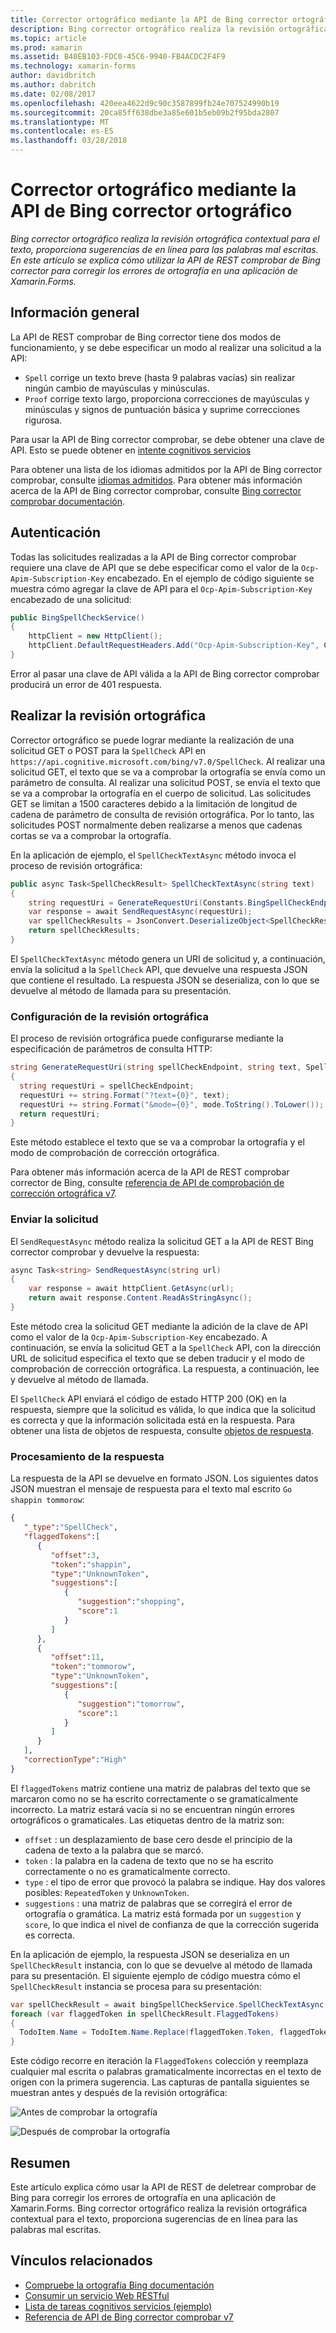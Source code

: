 ```yaml
---
title: Corrector ortográfico mediante la API de Bing corrector ortográfico
description: Bing corrector ortográfico realiza la revisión ortográfica contextual para el texto, proporciona sugerencias de en línea para las palabras mal escritas. En este artículo se explica cómo utilizar la API de REST comprobar de Bing corrector para corregir los errores de ortografía en una aplicación de Xamarin.Forms.
ms.topic: article
ms.prod: xamarin
ms.assetid: B40EB103-FDC0-45C6-9940-FB4ACDC2F4F9
ms.technology: xamarin-forms
author: davidbritch
ms.author: dabritch
ms.date: 02/08/2017
ms.openlocfilehash: 420eea4622d9c90c3587899fb24e707524990b19
ms.sourcegitcommit: 20ca85ff638dbe3a85e601b5eb09b2f95bda2807
ms.translationtype: MT
ms.contentlocale: es-ES
ms.lasthandoff: 03/28/2018
---
```

# <a name="spell-checking-using-the-bing-spell-check-api"></a>Corrector ortográfico mediante la API de Bing corrector ortográfico

_Bing corrector ortográfico realiza la revisión ortográfica contextual para el texto, proporciona sugerencias de en línea para las palabras mal escritas. En este artículo se explica cómo utilizar la API de REST comprobar de Bing corrector para corregir los errores de ortografía en una aplicación de Xamarin.Forms._

## <a name="overview"></a>Información general

La API de REST comprobar de Bing corrector tiene dos modos de funcionamiento, y se debe especificar un modo al realizar una solicitud a la API:

- `Spell` corrige un texto breve (hasta 9 palabras vacías) sin realizar ningún cambio de mayúsculas y minúsculas.
- `Proof` corrige texto largo, proporciona correcciones de mayúsculas y minúsculas y signos de puntuación básica y suprime correcciones rigurosa.

Para usar la API de Bing corrector comprobar, se debe obtener una clave de API. Esto se puede obtener en [intente cognitivos servicios](https://azure.microsoft.com/try/cognitive-services/)

Para obtener una lista de los idiomas admitidos por la API de Bing corrector comprobar, consulte [idiomas admitidos](/azure/cognitive-services/bing-spell-check/bing-spell-check-supported-languages/). Para obtener más información acerca de la API de Bing corrector comprobar, consulte [Bing corrector comprobar documentación](/azure/cognitive-services/bing-spell-check/).

## <a name="authentication"></a>Autenticación

Todas las solicitudes realizadas a la API de Bing corrector comprobar requiere una clave de API que se debe especificar como el valor de la `Ocp-Apim-Subscription-Key` encabezado. En el ejemplo de código siguiente se muestra cómo agregar la clave de API para el `Ocp-Apim-Subscription-Key` encabezado de una solicitud:

```csharp
public BingSpellCheckService()
{
    httpClient = new HttpClient();
    httpClient.DefaultRequestHeaders.Add("Ocp-Apim-Subscription-Key", Constants.BingSpellCheckApiKey);
}
```

Error al pasar una clave de API válida a la API de Bing corrector comprobar producirá un error de 401 respuesta.

## <a name="performing-spell-checking"></a>Realizar la revisión ortográfica

Corrector ortográfico se puede lograr mediante la realización de una solicitud GET o POST para la `SpellCheck` API en `https://api.cognitive.microsoft.com/bing/v7.0/SpellCheck`. Al realizar una solicitud GET, el texto que se va a comprobar la ortografía se envía como un parámetro de consulta. Al realizar una solicitud POST, se envía el texto que se va a comprobar la ortografía en el cuerpo de solicitud. Las solicitudes GET se limitan a 1500 caracteres debido a la limitación de longitud de cadena de parámetro de consulta de revisión ortográfica. Por lo tanto, las solicitudes POST normalmente deben realizarse a menos que cadenas cortas se va a comprobar la ortografía.

En la aplicación de ejemplo, el `SpellCheckTextAsync` método invoca el proceso de revisión ortográfica:

```csharp
public async Task<SpellCheckResult> SpellCheckTextAsync(string text)
{
    string requestUri = GenerateRequestUri(Constants.BingSpellCheckEndpoint, text, SpellCheckMode.Spell);
    var response = await SendRequestAsync(requestUri);
    var spellCheckResults = JsonConvert.DeserializeObject<SpellCheckResult>(response);
    return spellCheckResults;
}
```

El `SpellCheckTextAsync` método genera un URI de solicitud y, a continuación, envía la solicitud a la `SpellCheck` API, que devuelve una respuesta JSON que contiene el resultado. La respuesta JSON se deserializa, con lo que se devuelve al método de llamada para su presentación.

### <a name="configuring-spell-checking"></a>Configuración de la revisión ortográfica

El proceso de revisión ortográfica puede configurarse mediante la especificación de parámetros de consulta HTTP:

```csharp
string GenerateRequestUri(string spellCheckEndpoint, string text, SpellCheckMode mode)
{
  string requestUri = spellCheckEndpoint;
  requestUri += string.Format("?text={0}", text);                         // text to spell check
  requestUri += string.Format("&mode={0}", mode.ToString().ToLower());    // spellcheck mode - proof or spell
  return requestUri;
}
```

Este método establece el texto que se va a comprobar la ortografía y el modo de comprobación de corrección ortográfica.

Para obtener más información acerca de la API de REST comprobar corrector de Bing, consulte [referencia de API de comprobación de corrección ortográfica v7](/rest/api/cognitiveservices/bing-spell-check-api-v7-reference/).

### <a name="sending-the-request"></a>Enviar la solicitud

El `SendRequestAsync` método realiza la solicitud GET a la API de REST Bing corrector comprobar y devuelve la respuesta:

```csharp
async Task<string> SendRequestAsync(string url)
{
    var response = await httpClient.GetAsync(url);
    return await response.Content.ReadAsStringAsync();
}
```

Este método crea la solicitud GET mediante la adición de la clave de API como el valor de la `Ocp-Apim-Subscription-Key` encabezado. A continuación, se envía la solicitud GET a la `SpellCheck` API, con la dirección URL de solicitud especifica el texto que se deben traducir y el modo de comprobación de corrección ortográfica. La respuesta, a continuación, lee y devuelve al método de llamada.

El `SpellCheck` API enviará el código de estado HTTP 200 (OK) en la respuesta, siempre que la solicitud es válida, lo que indica que la solicitud es correcta y que la información solicitada está en la respuesta. Para obtener una lista de objetos de respuesta, consulte [objetos de respuesta](/rest/api/cognitiveservices/bing-spell-check-api-v7-reference#response-objects).

### <a name="processing-the-response"></a>Procesamiento de la respuesta

La respuesta de la API se devuelve en formato JSON. Los siguientes datos JSON muestran el mensaje de respuesta para el texto mal escrito `Go shappin tommorow`:

```json
{  
   "_type":"SpellCheck",
   "flaggedTokens":[  
      {  
         "offset":3,
         "token":"shappin",
         "type":"UnknownToken",
         "suggestions":[  
            {  
               "suggestion":"shopping",
               "score":1
            }
         ]
      },
      {  
         "offset":11,
         "token":"tommorow",
         "type":"UnknownToken",
         "suggestions":[  
            {  
               "suggestion":"tomorrow",
               "score":1
            }
         ]
      }
   ],
   "correctionType":"High"
}
```

El `flaggedTokens` matriz contiene una matriz de palabras del texto que se marcaron como no se ha escrito correctamente o se gramaticalmente incorrecto. La matriz estará vacía si no se encuentran ningún errores ortográficos o gramaticales. Las etiquetas dentro de la matriz son:

- `offset` : un desplazamiento de base cero desde el principio de la cadena de texto a la palabra que se marcó.
- `token` : la palabra en la cadena de texto que no se ha escrito correctamente o no es gramaticalmente correcto.
- `type` : el tipo de error que provocó la palabra se indique. Hay dos valores posibles: `RepeatedToken` y `UnknownToken`.
- `suggestions` : una matriz de palabras que se corregirá el error de ortografía o gramática. La matriz está formada por un `suggestion` y `score`, lo que indica el nivel de confianza de que la corrección sugerida es correcta.

En la aplicación de ejemplo, la respuesta JSON se deserializa en un `SpellCheckResult` instancia, con lo que se devuelve al método de llamada para su presentación. El siguiente ejemplo de código muestra cómo el `SpellCheckResult` instancia se procesa para su presentación:

```csharp
var spellCheckResult = await bingSpellCheckService.SpellCheckTextAsync(TodoItem.Name);
foreach (var flaggedToken in spellCheckResult.FlaggedTokens)
{
  TodoItem.Name = TodoItem.Name.Replace(flaggedToken.Token, flaggedToken.Suggestions.FirstOrDefault().Suggestion);
}
```

Este código recorre en iteración la `FlaggedTokens` colección y reemplaza cualquier mal escrita o palabras gramaticalmente incorrectas en el texto de origen con la primera sugerencia. Las capturas de pantalla siguientes se muestran antes y después de la revisión ortográfica:

![](spell-check-images/before-spell-check.png "Antes de comprobar la ortografía")

![](spell-check-images/after-spell-check.png "Después de comprobar la ortografía")

## <a name="summary"></a>Resumen

Este artículo explica cómo usar la API de REST de deletrear comprobar de Bing para corregir los errores de ortografía en una aplicación de Xamarin.Forms. Bing corrector ortográfico realiza la revisión ortográfica contextual para el texto, proporciona sugerencias de en línea para las palabras mal escritas.

## <a name="related-links"></a>Vínculos relacionados

- [Compruebe la ortografía Bing documentación](/azure/cognitive-services/bing-spell-check/)
- [Consumir un servicio Web RESTful](~/xamarin-forms/data-cloud/consuming/rest.md)
- [Lista de tareas cognitivos servicios (ejemplo)](https://developer.xamarin.com/samples/xamarin-forms/WebServices/TodoCognitiveServices/)
- [Referencia de API de Bing corrector comprobar v7](/rest/api/cognitiveservices/bing-spell-check-api-v7-reference/)
